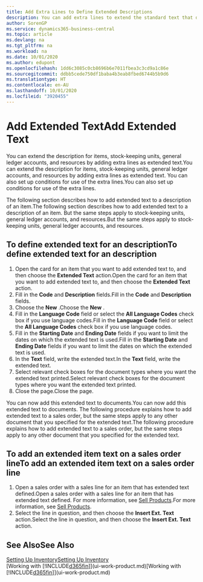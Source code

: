 ```yaml
---
title: Add Extra Lines to Define Extended Descriptions
description: You can add extra lines to extend the standard text that describes an item, a G/L account, and other data.
author: SorenGP
ms.service: dynamics365-business-central
ms.topic: article
ms.devlang: na
ms.tgt_pltfrm: na
ms.workload: na
ms.date: 10/01/2020
ms.author: edupont
ms.openlocfilehash: 1dd6c3085c0cb8696b6e7011fbea3c3cd9a1c86e
ms.sourcegitcommit: ddbb5cede750df1baba4b3eab8fbed6744b5b9d6
ms.translationtype: HT
ms.contentlocale: en-AU
ms.lasthandoff: 10/01/2020
ms.locfileid: "3920455"
---
```

# <a name="add-extended-text"></a><span data-ttu-id="5bed4-103">Add Extended Text</span><span class="sxs-lookup"><span data-stu-id="5bed4-103">Add Extended Text</span></span>

<span data-ttu-id="5bed4-104">You can extend the description for items, stock-keeping units, general ledger accounts, and resources by adding extra lines as extended text.</span><span class="sxs-lookup"><span data-stu-id="5bed4-104">You can extend the description for items, stock-keeping units, general ledger accounts, and resources by adding extra lines as extended text.</span></span> <span data-ttu-id="5bed4-105">You can also set up conditions for use of the extra lines.</span><span class="sxs-lookup"><span data-stu-id="5bed4-105">You can also set up conditions for use of the extra lines.</span></span>  

<span data-ttu-id="5bed4-106">The following section describes how to add extended text to a description of an item.</span><span class="sxs-lookup"><span data-stu-id="5bed4-106">The following section describes how to add extended text to a description of an item.</span></span> <span data-ttu-id="5bed4-107">But the same steps apply to stock-keeping units, general ledger accounts, and resources.</span><span class="sxs-lookup"><span data-stu-id="5bed4-107">But the same steps apply to stock-keeping units, general ledger accounts, and resources.</span></span>  

## <a name="to-define-extended-text-for-an-description"></a><span data-ttu-id="5bed4-108">To define extended text for an description</span><span class="sxs-lookup"><span data-stu-id="5bed4-108">To define extended text for an description</span></span>

1. <span data-ttu-id="5bed4-109">Open the card for an item that you want to add extended text to, and then choose the **Extended Text** action.</span><span class="sxs-lookup"><span data-stu-id="5bed4-109">Open the card for an item that you want to add extended text to, and then choose the **Extended Text** action.</span></span>
2. <span data-ttu-id="5bed4-110">Fill in the **Code** and **Description** fields.</span><span class="sxs-lookup"><span data-stu-id="5bed4-110">Fill in the **Code** and **Description** fields.</span></span>
3. <span data-ttu-id="5bed4-111">Choose the **New** .</span><span class="sxs-lookup"><span data-stu-id="5bed4-111">Choose the **New** .</span></span>
4. <span data-ttu-id="5bed4-112">Fill in the **Language Code** field or select the **All Language Codes** check box if you use language codes.</span><span class="sxs-lookup"><span data-stu-id="5bed4-112">Fill in the **Language Code** field or select the **All Language Codes** check box if you use language codes.</span></span>
5. <span data-ttu-id="5bed4-113">Fill in the **Starting Date** and **Ending Date** fields if you want to limit the dates on which the extended text is used.</span><span class="sxs-lookup"><span data-stu-id="5bed4-113">Fill in the **Starting Date** and **Ending Date** fields if you want to limit the dates on which the extended text is used.</span></span>
6. <span data-ttu-id="5bed4-114">In the **Text** field, write the extended text.</span><span class="sxs-lookup"><span data-stu-id="5bed4-114">In the **Text** field, write the extended text.</span></span>
7. <span data-ttu-id="5bed4-115">Select relevant check boxes for the document types where you want the extended text printed.</span><span class="sxs-lookup"><span data-stu-id="5bed4-115">Select relevant check boxes for the document types where you want the extended text printed.</span></span>
8. <span data-ttu-id="5bed4-116">Close the page.</span><span class="sxs-lookup"><span data-stu-id="5bed4-116">Close the page.</span></span>

<span data-ttu-id="5bed4-117">You can now add this extended text to documents.</span><span class="sxs-lookup"><span data-stu-id="5bed4-117">You can now add this extended text to documents.</span></span> <span data-ttu-id="5bed4-118">The following procedure explains how to add extended text to a sales order, but the same steps apply to any other document that you specified for the extended text.</span><span class="sxs-lookup"><span data-stu-id="5bed4-118">The following procedure explains how to add extended text to a sales order, but the same steps apply to any other document that you specified for the extended text.</span></span>  

## <a name="to-add-an-extended-item-text-on-a-sales-order-line"></a><span data-ttu-id="5bed4-119">To add an extended item text on a sales order line</span><span class="sxs-lookup"><span data-stu-id="5bed4-119">To add an extended item text on a sales order line</span></span>

1. <span data-ttu-id="5bed4-120">Open a sales order with a sales line for an item that has extended text defined.</span><span class="sxs-lookup"><span data-stu-id="5bed4-120">Open a sales order with a sales line for an item that has extended text defined.</span></span> <span data-ttu-id="5bed4-121">For more information, see [Sell Products](sales-how-sell-products.md).</span><span class="sxs-lookup"><span data-stu-id="5bed4-121">For more information, see [Sell Products](sales-how-sell-products.md).</span></span>
2. <span data-ttu-id="5bed4-122">Select the line in question, and then choose the **Insert Ext. Text** action.</span><span class="sxs-lookup"><span data-stu-id="5bed4-122">Select the line in question, and then choose the **Insert Ext. Text** action.</span></span>

## <a name="see-also"></a><span data-ttu-id="5bed4-123">See Also</span><span class="sxs-lookup"><span data-stu-id="5bed4-123">See Also</span></span>

[<span data-ttu-id="5bed4-124">Setting Up Inventory</span><span class="sxs-lookup"><span data-stu-id="5bed4-124">Setting Up Inventory</span></span>](inventory-setup-inventory.md)  
<span data-ttu-id="5bed4-125">[Working with [!INCLUDE[d365fin](includes/d365fin_md.md)]](ui-work-product.md)</span><span class="sxs-lookup"><span data-stu-id="5bed4-125">[Working with [!INCLUDE[d365fin](includes/d365fin_md.md)]](ui-work-product.md)</span></span>
